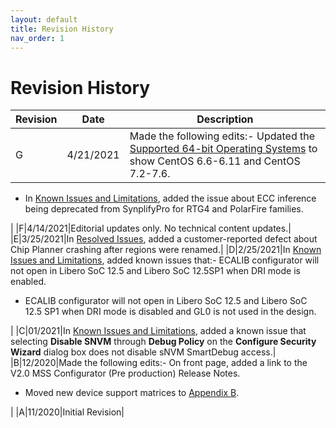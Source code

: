 ```yaml
---
layout: default
title: Revision History
nav_order: 1
---
```

# Revision History

|Revision|Date|Description|
|--------|----|-----------|
|G|4/21/2021|Made the following edits:-   Updated the [Supported 64-bit Operating Systems](GUID-DBF3E07A-CA19-4E0C-9D0B-8F55A465DCDE.md) to show CentOS 6.6-6.11 and CentOS 7.2-7.6.
-   In [Known Issues and Limitations](GUID-4580CB82-B897-465D-8308-9681EAE0875A.md), added the issue about ECC inference being deprecated from SynplifyPro for RTG4 and PolarFire families.

|
|F|4/14/2021|Editorial updates only. No technical content updates.|
|E|3/25/2021|In [Resolved Issues](GUID-C956C8B8-7803-4F7A-8618-C87F0691A179.md), added a customer-reported defect about Chip Planner crashing after regions were renamed.|
|D|2/25/2021|In [Known Issues and Limitations](GUID-4580CB82-B897-465D-8308-9681EAE0875A.md), added known issues that:-   ECALIB configurator will not open in Libero SoC 12.5 and Libero SoC 12.5SP1 when DRI mode is enabled.
-   ECALIB configurator will not open in Libero SoC 12.5 and Libero SoC 12.5 SP1 when DRI mode is disabled and GL0 is not used in the design.

|
|C|01/2021|In [Known Issues and Limitations](GUID-4580CB82-B897-465D-8308-9681EAE0875A.md), added a known issue that selecting **Disable SNVM** through **Debug Policy** on the **Configure Security Wizard** dialog box does not disable sNVM SmartDebug access.|
|B|12/2020|Made the following edits:-   On front page, added a link to the V2.0 MSS Configurator \(Pre production\) Release Notes.
-   Moved new device support matrices to [Appendix B](GUID-EA7BE352-3D51-4955-85C0-8A3C716A429D.md).

|
|A|11/2020|Initial Revision|

